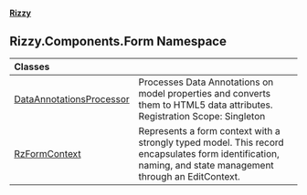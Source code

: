 #### [Rizzy](index.md 'index')

## Rizzy.Components.Form Namespace

| Classes | |
| :--- | :--- |
| [DataAnnotationsProcessor](Rizzy.Components.Form.DataAnnotationsProcessor.md 'Rizzy.Components.Form.DataAnnotationsProcessor') | Processes Data Annotations on model properties and converts them to HTML5 data attributes.<br/>Registration Scope: Singleton |
| [RzFormContext](Rizzy.Components.Form.RzFormContext.md 'Rizzy.Components.Form.RzFormContext') | Represents a form context with a strongly typed model. This record encapsulates form identification, naming, and state management through an EditContext. |
